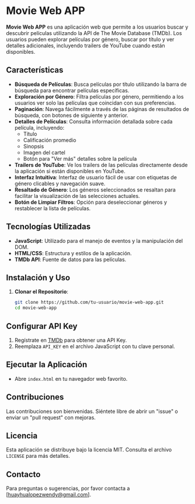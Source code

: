 # Movie Web APP

**Movie Web APP** es una aplicación web que permite a los usuarios buscar y descubrir películas utilizando la API de The Movie Database (TMDb). Los usuarios pueden explorar películas por género, buscar por título y ver detalles adicionales, incluyendo trailers de YouTube cuando están disponibles.

## Características

- **Búsqueda de Películas**: Busca películas por título utilizando la barra de búsqueda para encontrar películas específicas.
- **Exploración por Género**: Filtra películas por género, permitiendo a los usuarios ver solo las películas que coincidan con sus preferencias.
- **Paginación**: Navega fácilmente a través de las páginas de resultados de búsqueda, con botones de siguiente y anterior.
- **Detalles de Películas**: Consulta información detallada sobre cada película, incluyendo:
  - Título
  - Calificación promedio
  - Sinopsis
  - Imagen del cartel
  - Botón para "Ver más" detalles sobre la película
- **Trailers de YouTube**: Ve los trailers de las películas directamente desde la aplicación si están disponibles en YouTube.
- **Interfaz Intuitiva**: Interfaz de usuario fácil de usar con etiquetas de género clicables y navegación suave.
- **Resaltado de Género**: Los géneros seleccionados se resaltan para facilitar la visualización de las selecciones actuales.
- **Botón de Limpiar Filtros**: Opción para deseleccionar géneros y restablecer la lista de películas.

## Tecnologías Utilizadas

- **JavaScript**: Utilizado para el manejo de eventos y la manipulación del DOM.
- **HTML/CSS**: Estructura y estilos de la aplicación.
- **TMDb API**: Fuente de datos para las películas.

## Instalación y Uso

1. **Clonar el Repositorio**:

   ```bash
   git clone https://github.com/tu-usuario/movie-web-app.git
   cd movie-web-app
   ```

## Configurar API Key

1. Regístrate en [TMDb](https://www.themoviedb.org/) para obtener una API Key.
2. Reemplaza `API_KEY` en el archivo JavaScript con tu clave personal.

## Ejecutar la Aplicación

- Abre `index.html` en tu navegador web favorito.

## Contribuciones

Las contribuciones son bienvenidas. Siéntete libre de abrir un "issue" o enviar un "pull request" con mejoras.

## Licencia

Esta aplicación se distribuye bajo la licencia MIT. Consulta el archivo `LICENSE` para más detalles.

## Contacto

Para preguntas o sugerencias, por favor contacta a [huayhualopezwendy@gmail.com].
